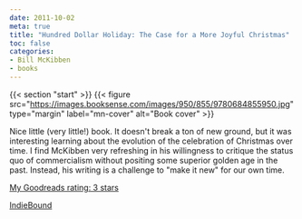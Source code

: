 ```yaml
---
date: 2011-10-02
meta: true
title: "Hundred Dollar Holiday: The Case for a More Joyful Christmas"
toc: false
categories:
- Bill McKibben
- books
---
```


{{< section "start" >}}
{{< figure src="https://images.booksense.com/images/950/855/9780684855950.jpg" type="margin" label="mn-cover" alt="Book cover" >}}

Nice little (very little!) book. It doesn't break a ton of new ground, but it was interesting learning about the evolution of the celebration of Christmas over time. I find McKibben very refreshing in his willingness to critique the status quo of commercialism without positing some superior golden age in the past. Instead, his writing is a challenge to "make it new" for our own time.

[My Goodreads rating: 3 stars](https://www.goodreads.com/review/show/218765365)  

[IndieBound](https://www.indiebound.org/book/9780684855950)
